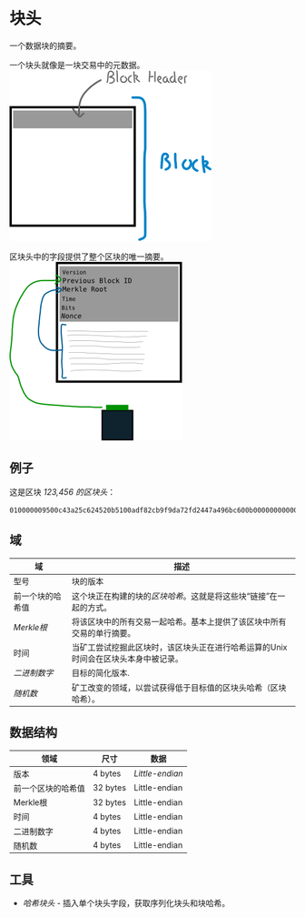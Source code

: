 # 块头
一个数据块的摘要。

一个块头就像是一块交易中的元数据。
![block-header-1.png](img/block-header-1.png)

区块头中的字段提供了整个区块的唯一摘要。
![block-header-2.png](img/block-header-2.png)

## 例子
这是区块 *123,456 的区块头*：
```
010000009500c43a25c624520b5100adf82cb9f9da72fd2447a496bc600b0000000000006cd862370395dedf1da2841ccda0fc489e3039de5f1ccddef0e834991a65600ea6c8cb4db3936a1ae3143991
```

## 域

|域| 描述|
|---|---|
|型号 |	块的版本|
|前一个块的哈希值| 这个块正在构建的块的*区块哈希*。这就是将这些块“链接”在一起的方式。|
|*Merkle根*|将该区块中的所有交易一起哈希。基本上提供了该区块中所有交易的单行摘要。|
|时间 | 当矿工尝试挖掘此区块时，该区块头正在进行哈希运算的Unix时间会在区块头本身中被记录。|
|*二进制数字* |	目标的简化版本.|
|*随机数* |矿工改变的领域，以尝试获得低于目标值的区块头哈希（区块哈希）。|

## 数据结构

|领域|	尺寸|	数据|
|---|---|---|
|版本|	4 bytes|	*Little-endian*|
|前一个区块的哈希值|	32 bytes|	Little-endian|
|Merkle根|	32 bytes|	Little-endian|
|时间|	4 bytes|	Little-endian|
|二进制数字|	4 bytes|	Little-endian|
|随机数|	4 bytes|	Little-endian|

## 工具
* *哈希块头* - 插入单个块头字段，获取序列化块头和块哈希。